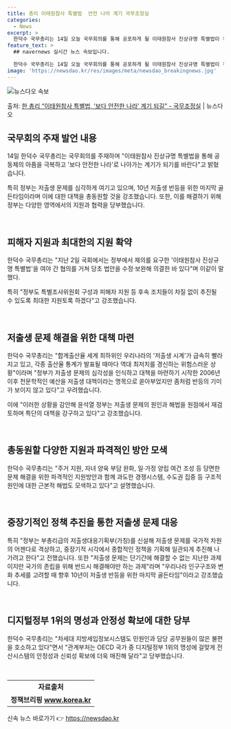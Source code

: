 ```yaml
---
title: 총리 이태원참사 특별법  안전 나라 계기 국무조정실
categories:
  - News
excerpt: >
  한덕수 국무총리는 14일 오늘 국무회의를 통해 공포하게 될 이태원참사 진상규명 특별법이 우리 사회가 겪은 공…
feature_text: >
  ## navernews 실시간 뉴스 속보입니다.

  한덕수 국무총리는 14일 오늘 국무회의를 통해 공포하게 될 이태원참사 진상규명 특별법이 우리 사회가 겪은 공…
image: 'https://newsdao.kr/res/images/meta/newsdao_breakingnews.jpg'
---
```


![뉴스다오 속보](https://newsdao.kr/res/images/meta/newsdao_breakingnews.jpg)

<p>출처: <a href="https://newsdao.kr/3814" rel="dofollow">한 총리 “이태원참사 특별법, ‘보다 안전한 나라’ 계기 되길” - 국무조정실</a> | 뉴스다오</p>

<h2 data-ke-size="size26">국무회의 주재 발언 내용</h2>
<p data-ke-size="size16">14일 한덕수 국무총리는 국무회의를 주재하며 "이태원참사 진상규명 특별법을 통해 공동체의 아픔을 극복하고 '보다 안전한 나라'로 나아가는 계기가 되기를 바란다"고 밝혔습니다.</p>
<p data-ke-size="size16">특히 정부는 저출생 문제를 심각하게 여기고 있으며, 10년 저출생 반등을 위한 마지막 골든타임이라며 이에 대한 대책을 총동원할 것을 강조했습니다. 또한, 이를 해결하기 위해 정부는 다양한 영역에서의 지원과 협력을 당부했습니다.</p><br>

<h2 data-ke-size="size26">피해자 지원과 최대한의 지원 확약</h2>
<p data-ke-size="size16">한덕수 국무총리는 "지난 2일 국회에서는 정부에서 재의를 요구한 '이태원참사 진상규명 특별법'을 여야 간 협의를 거쳐 당초 법안을 수정·보완해 의결한 바 있다"며 이같이 말했다.</p>
<p data-ke-size="size16">특히 "정부도 특별조사위원회 구성과 피해자 지원 등 후속 조치들이 차질 없이 추진될 수 있도록 최대한 지원토록 하겠다"고 강조했습니다.</p><br>

<h2 data-ke-size="size26">저출생 문제 해결을 위한 대책 마련</h2>
<p data-ke-size="size16">한덕수 국무총리는 "합계출산율 세계 최하위인 우리나라의 '저출생 시계'가 급속히 빨라지고 있고, 각종 출산율 통계가 발표될 때마다 역대 최저치를 경신하는 위험스러운 상황"이라며 "정부가 저출생 문제의 심각성을 인식하고 대책을 마련하기 시작한 2006년 이후 천문학적인 예산을 저출생 대책이라는 명목으로 쏟아부었지만 좀처럼 반등의 기미가 보이지 않고 있다"고 우려했습니다.</p>
<p data-ke-size="size16">이에 "이러한 상황을 감안해 윤석열 정부는 저출생 문제의 원인과 해법을 원점에서 재검토하며 특단의 대책을 강구하고 있다"고 강조했습니다.</p><br>

<h2 data-ke-size="size26">총동원할 다양한 지원과 파격적인 방안 모색</h2>
<p data-ke-size="size16">한덕수 국무총리는 "주거 지원, 자녀 양육 부담 완화, 일·가정 양립 여건 조성 등 당면한 문제 해결을 위한 파격적인 지원방안과 함께 과도한 경쟁시스템, 수도권 집중 등 구조적 원인에 대한 근본적 해법도 모색하고 있다"고 설명했습니다.</p><br>

<h2 data-ke-size="size26">중장기적인 정책 추진을 통한 저출생 문제 대응</h2>
<p data-ke-size="size16">특히 "정부는 부총리급의 저출생대응기획부(가칭)를 신설해 저출생 문제를 국가적 차원의 어젠다로 격상하고, 중장기적 시각에서 종합적인 정책을 기획해 일관되게 추진해 나가려고 한다"고 전했습니다. 또한 "저출생 문제는 단기간에 해결할 수 없는 지난한 과제이지만 국가의 존립을 위해 반드시 해결해야만 하는 과제"라며 "우리나라 인구구조와 변화 추세를 고려할 때 향후 10년이 저출생 반등을 위한 마지막 골든타임"이라고 강조했습니다.</p><br>

<h2 data-ke-size="size26">디지털정부 1위의 명성과 안정성 확보에 대한 당부</h2>
<p data-ke-size="size16">한덕수 국무총리는 "차세대 지방세입정보시스템도 민원인과 담당 공무원들이 많은 불편을 호소하고 있다"면서 "관계부처는 OECD 국가 중 디지털정부 1위의 명성에 걸맞게 전산시스템의 안정성과 신뢰성 확보에 더욱 매진해 달라"고 당부했습니다.</p><br>
<table>
  <tr>
    <td style="text-align: center; height: 17px;"><b>자료출처</b></td>
  </tr>
  <tr>
    <td style="text-align: center; height: 17px;"><b>정책브리핑 <a href="https://www.korea.kr">www.korea.kr</a></b></td>
  </tr>
</table>
<p data-ke-size="size16"></p> 

신속 뉴스 바로가기 👉 <a href="https://newsdao.kr" rel="dofollow">https://newsdao.kr</a>



